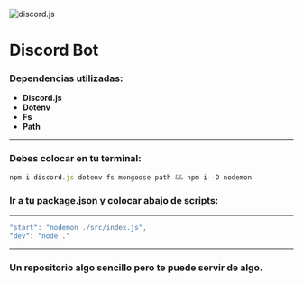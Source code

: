 ![discord.js](https://opencollective-production.s3.us-west-1.amazonaws.com/3155c0c0-412d-11ec-8d2d-053636eb5d04.png)

# **Discord Bot**

### Dependencias utilizadas:
* **Discord.js**
* **Dotenv**
* **Fs** 
* **Path**
----

### Debes colocar en tu terminal:

```javascript
npm i discord.js dotenv fs mongoose path && npm i -D nodemon
```

### Ir a tu package.json y colocar abajo de scripts:
--------------

```javascript
"start": "nodemon ./src/index.js",
"dev": "node ."
```

---
### Un repositorio algo sencillo pero te puede servir de algo.
